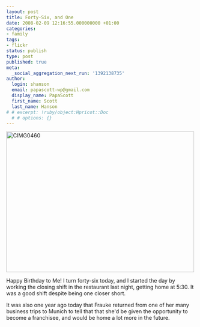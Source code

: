 ```yaml
---
layout: post
title: Forty-Six, and One
date: 2008-02-09 12:16:55.000000000 +01:00
categories:
- family
tags:
- flickr
status: publish
type: post
published: true
meta:
  _social_aggregation_next_run: '1392138735'
author:
  login: shanson
  email: papascott-wp@gmail.com
  display_name: PapaScott
  first_name: Scott
  last_name: Hanson
# # excerpt: !ruby/object:Hpricot::Doc
  # # options: {}
---
```

<p><a href="http://www.flickr.com/photos/51035717986@N01/2251628643" title="View 'CIMG0460' on Flickr.com"><img src="http://farm3.static.flickr.com/2254/2251628643_348ee4bb62.jpg" alt="CIMG0460" border="0" width="500" height="375" /></a></p>
<p>Happy Birthday to Me! I turn forty-six today, and I started the day by working the closing shift in the restaurant last night, getting home at 5:30. It was a good shift despite being one closer short.</p>
<p>It was also one year ago today that Frauke returned from one of her many business trips to Munich to tell that that she'd be given the opportunity to become a franchisee, and would be home a lot more in the future.</p>
